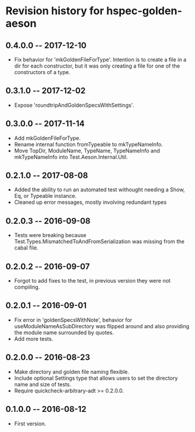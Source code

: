 # Revision history for hspec-golden-aeson

## 0.4.0.0 -- 2017-12-10

* Fix behavior for 'mkGoldenFileForType'. Intention is to create a file in a dir for each constructor, but it was only creating a file for one of the constructors of a type.

## 0.3.1.0 -- 2017-12-02

* Expose 'roundtripAndGoldenSpecsWithSettings'.

## 0.3.0.0  -- 2017-11-14

* Add mkGoldenFileForType.
* Rename internal function fromTypeable to mkTypeNameInfo.
* Move TopDir, ModuleName, TypeName, TypeNameInfo and mkTypeNameInfo into Test.Aeson.Internal.Util.

## 0.2.1.0  -- 2017-08-08

* Added the ability to run an automated test withought needing a Show, Eq, or Typeable instance.
* Cleaned up error messages, mostly involving redundant types

## 0.2.0.3  -- 2016-09-08

* Tests were breaking because Test.Types.MismatchedToAndFromSerialization was
missing from the cabal file.

## 0.2.0.2  -- 2016-09-07

* Forgot to add fixes to the test, in previous version they were not compiling.

## 0.2.0.1  -- 2016-09-01

* Fix error in 'goldenSpecsWithNote', behavior for useModuleNameAsSubDirectory was flipped around and also providing the module name surrounded by quotes.
* Add more tests.

## 0.2.0.0  -- 2016-08-23

* Make directory and golden file naming flexible.
* Include optional Settings type that allows users to set the directory name and size of tests.
* Require quickcheck-arbitrary-adt >= 0.2.0.0.

## 0.1.0.0  -- 2016-08-12

* First version.
